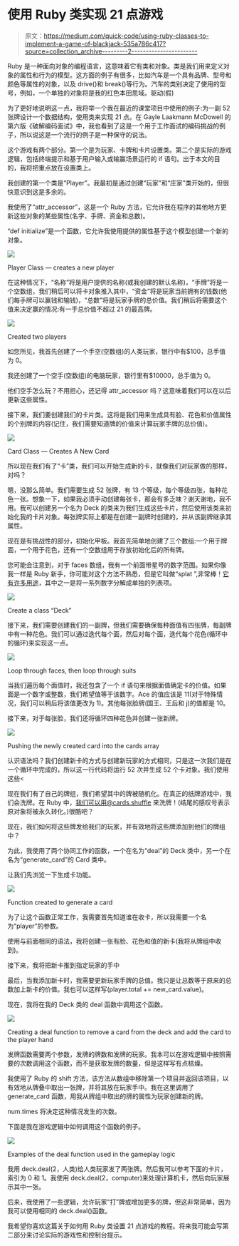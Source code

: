# 使用 Ruby 类实现 21 点游戏

> 原文：<https://medium.com/quick-code/using-ruby-classes-to-implement-a-game-of-blackjack-535a786c417?source=collection_archive---------2----------------------->

Ruby 是一种面向对象的编程语言，这意味着它有类和对象。类是我们用来定义对象的属性和行为的模型。这方面的例子有很多，比如汽车是一个具有品牌、型号和颜色等属性的对象，以及 drive()和 break()等行为。汽车的类别决定了使用的型号，例如，一个单独的对象将是我的红色本田思域。驱动(假)

为了更好地说明这一点，我将举一个我在最近的课堂项目中使用的例子:为一副 52 张牌设计一个数据结构，使用类来实现 21 点。在 Gayle Laakmann McDowell 的第六版《破解编码面试》中，我也看到了这是一个用于工作面试的编码挑战的例子，所以说这是一个流行的例子是一种保守的说法。

这个游戏有两个部分。第一个是为玩家、卡牌和卡片设置类。第二个是实际的游戏逻辑，包括终端提示和基于用户输入或输赢场景运行的 if 语句。出于本文的目的，我将把重点放在设置类上。

我创建的第一个类是“Player”。我最初是通过创建“玩家”和“庄家”类开始的，但很快意识到这是多余的。

我使用了“attr_accessor”，这是一个 Ruby 方法，它允许我在程序的其他地方更新这些对象的某些属性(名字、手牌、资金和总数)。

“def initialize”是一个函数，它允许我使用提供的属性基于这个模型创建一个新的对象。

![](img/2385a798105ab2f9a0f9274e4c7edc8b.png)

Player Class — creates a new player

在这种情况下，“名称”将是用户提供的名称(或我创建的默认名称)，“手牌”将是一个空数组，我们稍后可以将卡对象推入其中，“资金”将是玩家当前拥有的钱数(他们每手牌可以赢钱和输钱)，“总数”将是玩家手牌的总价值。我们稍后将需要这个值来决定赢的情况:有一手总价值不超过 21 的最高牌。

![](img/e3f8d8098d732d9d2500ace8304ebbe6.png)

Created two players

如您所见，我首先创建了一个手空(空数组)的人类玩家，银行中有$100，总手值为 0。

我还创建了一个空手(空数组)的电脑玩家，银行里有$10000，总手值为 0。

他们空手怎么玩？不用担心，还记得 attr_accessor 吗？这意味着我们可以在以后更新这些属性。

接下来，我们要创建我们的卡片类。这将是我们用来生成具有脸、花色和价值属性的个别牌的内容(记住，我们需要知道牌的价值来计算玩家手牌的总价值)。

![](img/b8a363a6b8358e963071710bd0d33034.png)

Card Class — Creates A New Card

所以现在我们有了“卡”类，我们可以开始生成新的卡，就像我们对玩家做的那样，对吗？

嗯，没那么简单。我们需要生成 52 张牌，有 13 个等级，每个等级四张，每种花色一张。想象一下，如果我必须手动创建每张卡，那会有多乏味？谢天谢地，我不用。我可以创建另一个名为 Deck 的类来为我们生成这些卡片，然后使用该类来初始化我的卡片对象。每张牌实际上都是在创建一副牌时创建的，并从该副牌继承其属性。

现在是有挑战性的部分，初始化甲板。我首先简单地创建了三个数组:一个用于牌面，一个用于花色，还有一个空数组用于存放初始化后的所有牌。

您可能会注意到，对于 faces 数组，我有一个前面带星号的数字范围。如果你像我一样是 Ruby 新手，你可能对这个方法不熟悉，但是它叫做“splat ”,非常棒！[它有许多用途](https://www.honeybadger.io/blog/ruby-splat-array-manipulation-destructuring/)，其中之一是将一系列数字分解成单独的列表项。

![](img/cb7d4b7d6bcc047e2919d034ed475ada.png)

Create a class “Deck”

接下来，我们需要创建我们的一副牌，但我们需要确保每种面值有四张牌，每副牌中有一种花色。我们可以通过迭代每个面，然后对每个面，迭代每个花色(循环中的循环)来实现这一点。

![](img/965c7d23238be87d5358bdba2004cb08.png)

Loop through faces, then loop through suits

当我们遍历每个面值时，我还包含了一个 if 语句来根据面值确定卡的价值。如果面是一个数字或整数，我们希望值等于该数字。Ace 的值应该是 11(对于特殊情况，我们可以稍后将该值更改为 1)。其他每张脸牌(国王、王后和 j)的值都是 10。

接下来，对于每张脸，我们还将循环四种花色并创建一张新牌。

![](img/24814ed0cf1b8a3b48f1759614613f2e.png)

Pushing the newly created card into the cards array

认识语法吗？我们创建新卡的方式与创建新玩家的方式相同，只是这一次我们是在一个循环中完成的，所以这一行代码将运行 52 次并生成 52 个卡对象。我们使用这些<

现在我们有了自己的牌组，我们希望其中的牌被随机化。在真正的纸牌游戏中，我们会洗牌。在 Ruby 中，我们可以用@cards.shuffle 来洗牌！(结尾的感叹号表示原对象将被永久转化。)很酷吧？

现在，我们如何将这些牌发给我们的玩家，并有效地将这些牌添加到他们的牌组中？

为此，我使用了两个协同工作的函数，一个在名为“deal”的 Deck 类中，另一个在名为“generate_card”的 Card 类中。

让我们先浏览一下生成卡功能。

![](img/0cbc0fa4673bf32e9d3a5647e15658ab.png)

Function created to generate a card

为了让这个函数正常工作，我需要首先知道谁在收卡，所以我需要一个名为“player”的参数。

使用与前面相同的语法，我将创建一张有脸、花色和值的新卡(我将从牌组中收到)。

接下来，我将把新卡推到指定玩家的手中

最后，当我添加新卡时，我需要更新玩家手牌的总值。我只是让总数等于原来的总数加上新卡的价值。我也可以这样写(player.total += new_card.value)。

现在，我将在我的 Deck 类的 deal 函数中调用这个函数。

![](img/b425c6c36b25a23eb7fbef3d7afabb56.png)

Creating a deal function to remove a card from the deck and add the card to the player hand

发牌函数需要两个参数，发牌的牌数和发牌的玩家。我本可以在游戏逻辑中按照需要的次数调用这个函数，而不是获取发牌的数量，但是这样写有点枯燥。

我使用了 Ruby 的 shift 方法，该方法从数组中移除第一个项目并返回该项目，以有效地从牌叠中取出一张牌，并将其放在玩家手中。我在这里调用了 generate_card 函数，用我从牌组中取出的牌的属性为玩家创建新的牌。

num.times 将决定这种情况发生的次数。

下面是我在游戏逻辑中如何调用这个函数的例子。

![](img/afce3e24327f462b5fce7e2eb5005916.png)

Examples of the deal function used in the gameplay logic

我用 deck.deal(2，人类)给人类玩家发了两张牌。然后我可以参考下面的卡片，索引为 0 和 1。我使用 deck.deal(2，computer)来处理计算机卡，然后向玩家展示其中一张。

后来，我使用了一些逻辑，允许玩家“打”牌或增加更多的牌，但这非常简单，因为我可以使用相同的 deck.deal()函数。

我希望你喜欢这篇关于如何用 Ruby 类设置 21 点游戏的教程。将来我可能会写第二部分来讨论实际的游戏性和控制台提示。